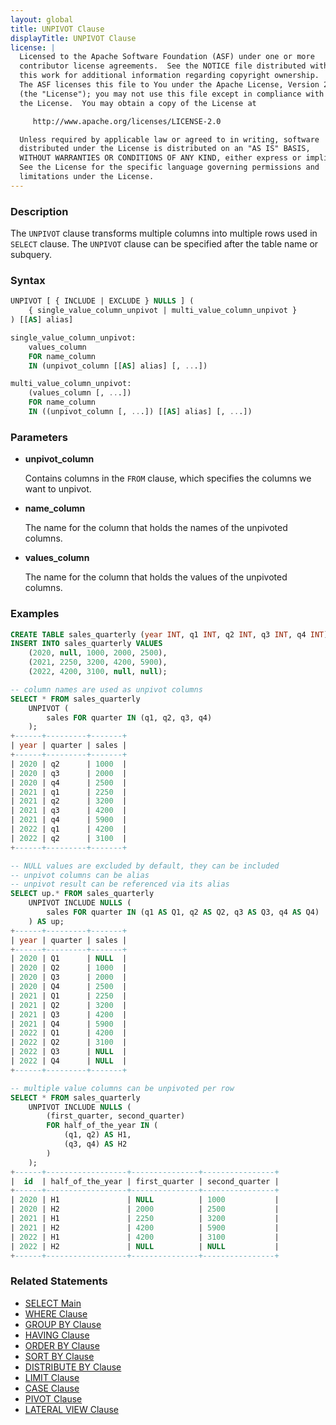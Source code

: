 ```yaml
---
layout: global
title: UNPIVOT Clause
displayTitle: UNPIVOT Clause
license: |
  Licensed to the Apache Software Foundation (ASF) under one or more
  contributor license agreements.  See the NOTICE file distributed with
  this work for additional information regarding copyright ownership.
  The ASF licenses this file to You under the Apache License, Version 2.0
  (the "License"); you may not use this file except in compliance with
  the License.  You may obtain a copy of the License at

     http://www.apache.org/licenses/LICENSE-2.0

  Unless required by applicable law or agreed to in writing, software
  distributed under the License is distributed on an "AS IS" BASIS,
  WITHOUT WARRANTIES OR CONDITIONS OF ANY KIND, either express or implied.
  See the License for the specific language governing permissions and
  limitations under the License.
---
```


### Description

The `UNPIVOT` clause transforms multiple columns into multiple rows used in `SELECT` clause.
The `UNPIVOT` clause can be specified after the table name or subquery.

### Syntax

```sql
UNPIVOT [ { INCLUDE | EXCLUDE } NULLS ] (
    { single_value_column_unpivot | multi_value_column_unpivot }
) [[AS] alias]

single_value_column_unpivot:
    values_column
    FOR name_column
    IN (unpivot_column [[AS] alias] [, ...])

multi_value_column_unpivot:
    (values_column [, ...])
    FOR name_column
    IN ((unpivot_column [, ...]) [[AS] alias] [, ...])
```

### Parameters

* **unpivot_column**

    Contains columns in the `FROM` clause, which specifies the columns we want to unpivot.

* **name_column**

    The name for the column that holds the names of the unpivoted columns.

* **values_column**

    The name for the column that holds the values of the unpivoted columns.

### Examples

```sql
CREATE TABLE sales_quarterly (year INT, q1 INT, q2 INT, q3 INT, q4 INT);
INSERT INTO sales_quarterly VALUES
    (2020, null, 1000, 2000, 2500),
    (2021, 2250, 3200, 4200, 5900),
    (2022, 4200, 3100, null, null);

-- column names are used as unpivot columns
SELECT * FROM sales_quarterly
    UNPIVOT (
        sales FOR quarter IN (q1, q2, q3, q4)
    );
+------+---------+-------+
| year | quarter | sales |
+------+---------+-------+
| 2020 | q2      | 1000  |
| 2020 | q3      | 2000  |
| 2020 | q4      | 2500  |
| 2021 | q1      | 2250  |
| 2021 | q2      | 3200  |
| 2021 | q3      | 4200  |
| 2021 | q4      | 5900  |
| 2022 | q1      | 4200  |
| 2022 | q2      | 3100  |
+------+---------+-------+

-- NULL values are excluded by default, they can be included
-- unpivot columns can be alias
-- unpivot result can be referenced via its alias
SELECT up.* FROM sales_quarterly
    UNPIVOT INCLUDE NULLS (
        sales FOR quarter IN (q1 AS Q1, q2 AS Q2, q3 AS Q3, q4 AS Q4)
    ) AS up;
+------+---------+-------+
| year | quarter | sales |
+------+---------+-------+
| 2020 | Q1      | NULL  |
| 2020 | Q2      | 1000  |
| 2020 | Q3      | 2000  |
| 2020 | Q4      | 2500  |
| 2021 | Q1      | 2250  |
| 2021 | Q2      | 3200  |
| 2021 | Q3      | 4200  |
| 2021 | Q4      | 5900  |
| 2022 | Q1      | 4200  |
| 2022 | Q2      | 3100  |
| 2022 | Q3      | NULL  |
| 2022 | Q4      | NULL  |
+------+---------+-------+

-- multiple value columns can be unpivoted per row
SELECT * FROM sales_quarterly
    UNPIVOT INCLUDE NULLS (
        (first_quarter, second_quarter)
        FOR half_of_the_year IN (
            (q1, q2) AS H1,
            (q3, q4) AS H2
        )
    );
+------+------------------+---------------+----------------+
|  id  | half_of_the_year | first_quarter | second_quarter |
+------+------------------+---------------+----------------+
| 2020 | H1               | NULL          | 1000           |
| 2020 | H2               | 2000          | 2500           |
| 2021 | H1               | 2250          | 3200           |
| 2021 | H2               | 4200          | 5900           |
| 2022 | H1               | 4200          | 3100           |
| 2022 | H2               | NULL          | NULL           |
+------+------------------+---------------+----------------+
```

### Related Statements

* [SELECT Main](sql-ref-syntax-qry-select.html)
* [WHERE Clause](sql-ref-syntax-qry-select-where.html)
* [GROUP BY Clause](sql-ref-syntax-qry-select-groupby.html)
* [HAVING Clause](sql-ref-syntax-qry-select-having.html)
* [ORDER BY Clause](sql-ref-syntax-qry-select-orderby.html)
* [SORT BY Clause](sql-ref-syntax-qry-select-sortby.html)
* [DISTRIBUTE BY Clause](sql-ref-syntax-qry-select-distribute-by.html)
* [LIMIT Clause](sql-ref-syntax-qry-select-limit.html)
* [CASE Clause](sql-ref-syntax-qry-select-case.html)
* [PIVOT Clause](sql-ref-syntax-qry-select-pivot.html)
* [LATERAL VIEW Clause](sql-ref-syntax-qry-select-lateral-view.html)
